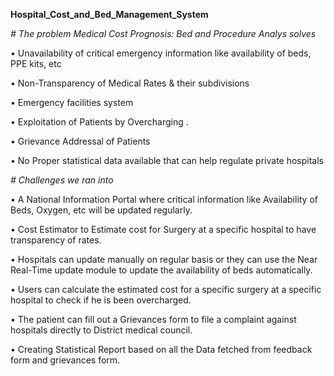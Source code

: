 ******Hospital_Cost_and_Bed_Management_System******

*# The problem Medical Cost Prognosis: Bed and Procedure Analys solves*

• Unavailability of critical emergency information like availability of beds, PPE kits, etc

• Non-Transparency of Medical Rates & their subdivisions

• Emergency facilities system

• Exploitation of Patients by Overcharging .

• Grievance Addressal of Patients

• No Proper statistical data available that can help regulate private hospitals

*# Challenges we ran into*

• A National Information Portal where critical information like Availability of Beds, Oxygen, etc will be updated regularly.

• Cost Estimator to Estimate cost for Surgery at a specific hospital to have transparency of rates.

• Hospitals can update manually on regular basis or they can use the Near Real-Time update module to update the availability of beds automatically.

• Users can calculate the estimated cost for a specific surgery at a specific hospital to check if he is been overcharged.

• The patient can fill out a Grievances form to file a complaint against hospitals directly to District medical council.

• Creating Statistical Report based on all the Data fetched from feedback form and grievances form.
